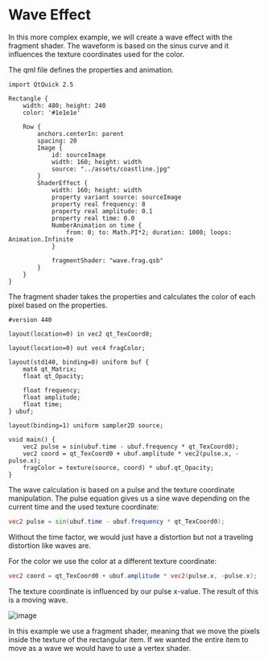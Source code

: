 # Wave Effect

In this more complex example, we will create a wave effect with the fragment shader. The waveform is based on the sinus curve and it influences the texture coordinates used for the color.

The qml file defines the properties and animation.

```
import QtQuick 2.5

Rectangle {
    width: 480; height: 240
    color: '#1e1e1e'

    Row {
        anchors.centerIn: parent
        spacing: 20
        Image {
            id: sourceImage
            width: 160; height: width
            source: "../assets/coastline.jpg"
        }
        ShaderEffect {
            width: 160; height: width
            property variant source: sourceImage
            property real frequency: 8
            property real amplitude: 0.1
            property real time: 0.0
            NumberAnimation on time {
                from: 0; to: Math.PI*2; duration: 1000; loops: Animation.Infinite
            }

            fragmentShader: "wave.frag.qsb"
        }
    }
}
```

The fragment shader takes the properties and calculates the color of each pixel based on the properties.

```
#version 440

layout(location=0) in vec2 qt_TexCoord0;

layout(location=0) out vec4 fragColor;

layout(std140, binding=0) uniform buf {
    mat4 qt_Matrix;
    float qt_Opacity;
    
    float frequency;
    float amplitude;
    float time;
} ubuf;

layout(binding=1) uniform sampler2D source;

void main() {
    vec2 pulse = sin(ubuf.time - ubuf.frequency * qt_TexCoord0);
    vec2 coord = qt_TexCoord0 + ubuf.amplitude * vec2(pulse.x, -pulse.x);
    fragColor = texture(source, coord) * ubuf.qt_Opacity;
}
```

The wave calculation is based on a pulse and the texture coordinate manipulation. The pulse equation gives us a sine wave depending on the current time and the used texture coordinate:

```glsl
vec2 pulse = sin(ubuf.time - ubuf.frequency * qt_TexCoord0);
```

Without the time factor, we would just have a distortion but not a traveling distortion like waves are.

For the color we use the color at a different texture coordinate:

```glsl
vec2 coord = qt_TexCoord0 + ubuf.amplitude * vec2(pulse.x, -pulse.x);
```

The texture coordinate is influenced by our pulse x-value. The result of this is a moving wave.

![image](assets/wave.png)

In this example we use a fragment shader, meaning that we move the pixels inside the texture of the rectangular item. If we wanted the entire item to move as a wave we would have to use a vertex shader.
